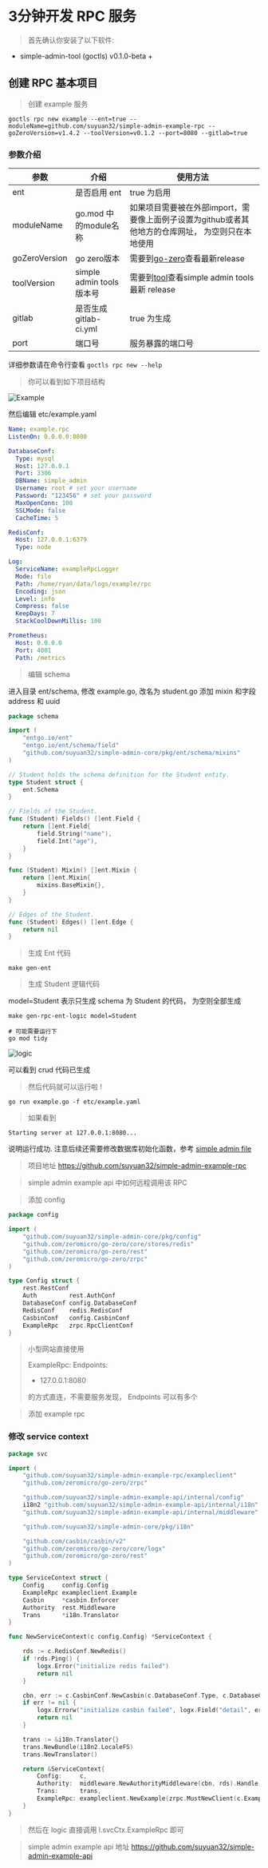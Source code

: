 # 3分钟开发 RPC 服务

> 首先确认你安装了以下软件:
- simple-admin-tool (goctls) v0.1.0-beta +


## 创建 RPC 基本项目
> 创建 example 服务 
> 
```shell
goctls rpc new example --ent=true --moduleName=github.com/suyuan32/simple-admin-example-rpc --goZeroVersion=v1.4.2 --toolVersion=v0.1.2 --port=8080 --gitlab=true
```

### 参数介绍

| 参数            | 介绍                     | 使用方法                                                                                               |
|---------------|------------------------|----------------------------------------------------------------------------------------------------|
| ent           | 是否启用 ent               | true 为启用                                                                                           |
| moduleName    | go.mod 中的module名称      | 如果项目需要被在外部import，需要像上面例子设置为github或者其他地方的仓库网址， 为空则只在本地使用                                            |
| goZeroVersion | go zero版本              | 需要到[go-zero](https://github.com/zeromicro/go-zero/releases)查看最新release                             |
| toolVersion   | simple admin tools 版本号 | 需要到[tool](https://github.com/suyuan32/simple-admin-tools/releases)查看simple admin  tools 最新 release |
| gitlab        | 是否生成 gitlab-ci.yml     | true 为生成                                                                                           |
| port          | 端口号                    | 服务暴露的端口号                                                                                           |

详细参数请在命令行查看 `goctls rpc new --help`

> 你可以看到如下项目结构 

![Example](../../assets/example_rpc_struct.png)

然后编辑 etc/example.yaml

```yaml
Name: example.rpc
ListenOn: 0.0.0.0:8080

DatabaseConf:
  Type: mysql
  Host: 127.0.0.1
  Port: 3306
  DBName: simple_admin
  Username: root # set your username
  Password: "123456" # set your password
  MaxOpenConn: 100
  SSLMode: false
  CacheTime: 5

RedisConf:
  Host: 127.0.0.1:6379
  Type: node

Log:
  ServiceName: exampleRpcLogger
  Mode: file
  Path: /home/ryan/data/logs/example/rpc
  Encoding: json
  Level: info
  Compress: false
  KeepDays: 7
  StackCoolDownMillis: 100

Prometheus:
  Host: 0.0.0.0
  Port: 4001
  Path: /metrics

```

> 编辑 schema

进入目录 ent/schema, 修改 example.go, 改名为 student.go 添加 mixin 和字段 address 和 uuid

```go
package schema

import (
	"entgo.io/ent"
	"entgo.io/ent/schema/field"
	"github.com/suyuan32/simple-admin-core/pkg/ent/schema/mixins"
)

// Student holds the schema definition for the Student entity.
type Student struct {
	ent.Schema
}

// Fields of the Student.
func (Student) Fields() []ent.Field {
	return []ent.Field{
		field.String("name"),
		field.Int("age"),
	}
}

func (Student) Mixin() []ent.Mixin {
	return []ent.Mixin{
		mixins.BaseMixin{},
	}
}

// Edges of the Student.
func (Student) Edges() []ent.Edge {
	return nil
}


```

> 生成 Ent 代码

```shell
make gen-ent
```

> 生成 Student 逻辑代码

model=Student 表示只生成 schema 为 Student 的代码， 为空则全部生成

```shell
make gen-rpc-ent-logic model=Student

# 可能需要运行下
go mod tidy 
```

![logic](../../assets/ent_gen_logic.png)

可以看到 crud 代码已生成

> 然后代码就可以运行啦 !

```shell
go run example.go -f etc/example.yaml
```

> 如果看到
```shell
Starting server at 127.0.0.1:8080...
```
说明运行成功. 注意后续还需要修改数据库初始化函数，参考 [simple admin file](https://github.com/suyuan32/simple-admin-file/blob/master/api/internal/logic/file/init_database_logic.go)

> 项目地址 https://github.com/suyuan32/simple-admin-example-rpc

> simple admin example api 中如何远程调用该 RPC 

> 添加 config
```go
package config

import (
	"github.com/suyuan32/simple-admin-core/pkg/config"
	"github.com/zeromicro/go-zero/core/stores/redis"
	"github.com/zeromicro/go-zero/rest"
	"github.com/zeromicro/go-zero/zrpc"
)

type Config struct {
	rest.RestConf
	Auth         rest.AuthConf
	DatabaseConf config.DatabaseConf
	RedisConf    redis.RedisConf
	CasbinConf   config.CasbinConf
	ExampleRpc   zrpc.RpcClientConf
}

```

> 小型网站直接使用
>
> ExampleRpc:
>  Endpoints:
>   - 127.0.0.1:8080
>
> 的方式直连，不需要服务发现， Endpoints 可以有多个

> 添加 example rpc 
### 修改 service context
```go
package svc

import (
	"github.com/suyuan32/simple-admin-example-rpc/exampleclient"
	"github.com/zeromicro/go-zero/zrpc"

	"github.com/suyuan32/simple-admin-example-api/internal/config"
	i18n2 "github.com/suyuan32/simple-admin-example-api/internal/i18n"
	"github.com/suyuan32/simple-admin-example-api/internal/middleware"

	"github.com/suyuan32/simple-admin-core/pkg/i18n"

	"github.com/casbin/casbin/v2"
	"github.com/zeromicro/go-zero/core/logx"
	"github.com/zeromicro/go-zero/rest"
)

type ServiceContext struct {
	Config     config.Config
	ExampleRpc exampleclient.Example
	Casbin     *casbin.Enforcer
	Authority  rest.Middleware
	Trans      *i18n.Translator
}

func NewServiceContext(c config.Config) *ServiceContext {

	rds := c.RedisConf.NewRedis()
	if !rds.Ping() {
		logx.Error("initialize redis failed")
		return nil
	}

	cbn, err := c.CasbinConf.NewCasbin(c.DatabaseConf.Type, c.DatabaseConf.GetDSN())
	if err != nil {
		logx.Errorw("initialize casbin failed", logx.Field("detail", err.Error()))
		return nil
	}

	trans := &i18n.Translator{}
	trans.NewBundle(i18n2.LocaleFS)
	trans.NewTranslator()

	return &ServiceContext{
		Config:     c,
		Authority:  middleware.NewAuthorityMiddleware(cbn, rds).Handle,
		Trans:      trans,
		ExampleRpc: exampleclient.NewExample(zrpc.MustNewClient(c.ExampleRpc)),
	}
}
```

> 然后在 logic 直接调用 l.svcCtx.ExampleRpc 即可

> simple admin example api 地址 https://github.com/suyuan32/simple-admin-example-api